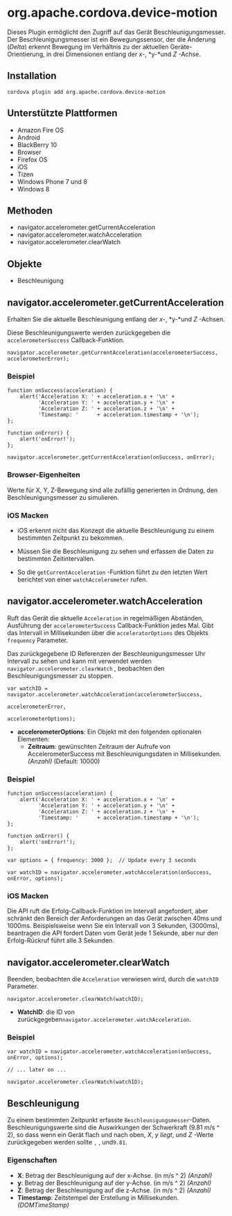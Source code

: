 <!---
    Licensed to the Apache Software Foundation (ASF) under one
    or more contributor license agreements.  See the NOTICE file
    distributed with this work for additional information
    regarding copyright ownership.  The ASF licenses this file
    to you under the Apache License, Version 2.0 (the
    "License"); you may not use this file except in compliance
    with the License.  You may obtain a copy of the License at

      http://www.apache.org/licenses/LICENSE-2.0

    Unless required by applicable law or agreed to in writing,
    software distributed under the License is distributed on an
    "AS IS" BASIS, WITHOUT WARRANTIES OR CONDITIONS OF ANY
    KIND, either express or implied.  See the License for the
    specific language governing permissions and limitations
    under the License.
-->

# org.apache.cordova.device-motion

Dieses Plugin ermöglicht den Zugriff auf das Gerät Beschleunigungsmesser. Der Beschleunigungsmesser ist ein Bewegungssensor, der die Änderung (*Delta*) erkennt Bewegung im Verhältnis zu der aktuellen Geräte-Orientierung, in drei Dimensionen entlang der *x-*, *y-*und *Z* -Achse.

## Installation

    cordova plugin add org.apache.cordova.device-motion
    

## Unterstützte Plattformen

*   Amazon Fire OS
*   Android
*   BlackBerry 10
*   Browser
*   Firefox OS
*   iOS
*   Tizen
*   Windows Phone 7 und 8
*   Windows 8

## Methoden

*   navigator.accelerometer.getCurrentAcceleration
*   navigator.accelerometer.watchAcceleration
*   navigator.accelerometer.clearWatch

## Objekte

*   Beschleunigung

## navigator.accelerometer.getCurrentAcceleration

Erhalten Sie die aktuelle Beschleunigung entlang der *x-*, *y-*und *Z* -Achsen.

Diese Beschleunigungswerte werden zurückgegeben die `accelerometerSuccess` Callback-Funktion.

    navigator.accelerometer.getCurrentAcceleration(accelerometerSuccess, accelerometerError);
    

### Beispiel

    function onSuccess(acceleration) {
        alert('Acceleration X: ' + acceleration.x + '\n' +
              'Acceleration Y: ' + acceleration.y + '\n' +
              'Acceleration Z: ' + acceleration.z + '\n' +
              'Timestamp: '      + acceleration.timestamp + '\n');
    };
    
    function onError() {
        alert('onError!');
    };
    
    navigator.accelerometer.getCurrentAcceleration(onSuccess, onError);
    

### Browser-Eigenheiten

Werte für X, Y, Z-Bewegung sind alle zufällig generierten in Ordnung, den Beschleunigungsmesser zu simulieren.

### iOS Macken

*   iOS erkennt nicht das Konzept die aktuelle Beschleunigung zu einem bestimmten Zeitpunkt zu bekommen.

*   Müssen Sie die Beschleunigung zu sehen und erfassen die Daten zu bestimmten Zeitintervallen.

*   So die `getCurrentAcceleration` -Funktion führt zu den letzten Wert berichtet von einer `watchAccelerometer` rufen.

## navigator.accelerometer.watchAcceleration

Ruft das Gerät die aktuelle `Acceleration` in regelmäßigen Abständen, Ausführung der `accelerometerSuccess` Callback-Funktion jedes Mal. Gibt das Intervall in Millisekunden über die `acceleratorOptions` des Objekts `frequency` Parameter.

Das zurückgegebene ID Referenzen der Beschleunigungsmesser Uhr Intervall zu sehen und kann mit verwendet werden `navigator.accelerometer.clearWatch` , beobachten den Beschleunigungsmesser zu stoppen.

    var watchID = navigator.accelerometer.watchAcceleration(accelerometerSuccess,
                                                           accelerometerError,
                                                           accelerometerOptions);
    

*   **accelerometerOptions**: Ein Objekt mit den folgenden optionalen Elementen: 
    *   **Zeitraum**: gewünschten Zeitraum der Aufrufe von AccelerometerSuccess mit Beschleunigungsdaten in Millisekunden. *(Anzahl)* (Default: 10000)

### Beispiel

    function onSuccess(acceleration) {
        alert('Acceleration X: ' + acceleration.x + '\n' +
              'Acceleration Y: ' + acceleration.y + '\n' +
              'Acceleration Z: ' + acceleration.z + '\n' +
              'Timestamp: '      + acceleration.timestamp + '\n');
    };
    
    function onError() {
        alert('onError!');
    };
    
    var options = { frequency: 3000 };  // Update every 3 seconds
    
    var watchID = navigator.accelerometer.watchAcceleration(onSuccess, onError, options);
    

### iOS Macken

Die API ruft die Erfolg-Callback-Funktion im Intervall angefordert, aber schränkt den Bereich der Anforderungen an das Gerät zwischen 40ms und 1000ms. Beispielsweise wenn Sie ein Intervall von 3 Sekunden, (3000ms), beantragen die API fordert Daten vom Gerät jede 1 Sekunde, aber nur den Erfolg-Rückruf führt alle 3 Sekunden.

## navigator.accelerometer.clearWatch

Beenden, beobachten die `Acceleration` verwiesen wird, durch die `watchID` Parameter.

    navigator.accelerometer.clearWatch(watchID);
    

*   **WatchID**: die ID von zurückgegeben`navigator.accelerometer.watchAcceleration`.

### Beispiel

    var watchID = navigator.accelerometer.watchAcceleration(onSuccess, onError, options);
    
    // ... later on ...
    
    navigator.accelerometer.clearWatch(watchID);
    

## Beschleunigung

Zu einem bestimmten Zeitpunkt erfasste `Beschleunigungsmesser`-Daten. Beschleunigungswerte sind die Auswirkungen der Schwerkraft (9.81 m/s ^ 2), so dass wenn ein Gerät flach und nach oben, *X*, *y liegt*, und *Z* -Werte zurückgegeben werden sollte `` , `` , und`9.81`.

### Eigenschaften

*   **X**: Betrag der Beschleunigung auf der x-Achse. (in m/s ^ 2) *(Anzahl)*
*   **y**: Betrag der Beschleunigung auf der y-Achse. (in m/s ^ 2) *(Anzahl)*
*   **Z**: Betrag der Beschleunigung auf die z-Achse. (in m/s ^ 2) *(Anzahl)*
*   **Timestamp**: Zeitstempel der Erstellung in Millisekunden. *(DOMTimeStamp)*